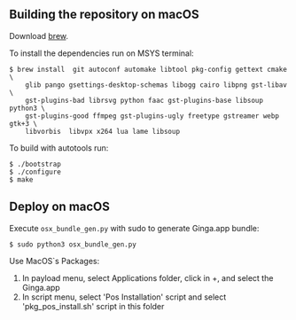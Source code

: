 ## Building the repository on macOS

Download [brew](<https://brew.sh>).

To install the dependencies run on MSYS terminal:

    $ brew install  git autoconf automake libtool pkg-config gettext cmake \
        glib pango gsettings-desktop-schemas libogg cairo libpng gst-libav \
        gst-plugins-bad librsvg python faac gst-plugins-base libsoup python3 \
        gst-plugins-good ffmpeg gst-plugins-ugly freetype gstreamer webp gtk+3 \
        libvorbis  libvpx x264 lua lame libsoup

To build with autotools run:

    $ ./bootstrap
    $ ./configure
    $ make

## Deploy on macOS

Execute `osx_bundle_gen.py` with sudo to generate Ginga.app bundle:

    $ sudo python3 osx_bundle_gen.py

Use MacOS`s Packages:

1. In payload menu, select Applications folder, click in +, and select the Ginga.app
2. In script menu, select 'Pos Installation' script and select 'pkg_pos_install.sh' script in this folder